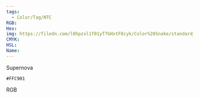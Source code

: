 ```yaml
---
tags:
  - Color/Tag/NTC
RGB:
Hex:
img: https://filedn.com/l0hpzxl1f01yT7GHxtF8cyk/Color%20Snake/standard_csv_to_svg//FFC901.svg
CMYK:
HSL:
Name:
---
```

Supernova
```palette
#FFC901
```
RGB
